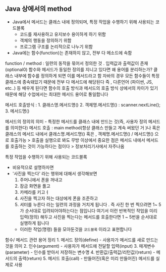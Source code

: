 ## Java 상에서의 method
- Java에서 메서드는 클래스 내에 정의되며, 특정 작업을 수행하기 위해 사용되는 코드블록
    - 코드를 재사용하고 유지보수 용이하게 하기 위함
    - 객체의 행동을 정의하기 위함
    - 프로그램 구조를 논리적으로 나누기 위함
- Java에는 함수(function)는 존재하지 않고, 전부 다 메소드에 속함

function / method : 일련의 동작을 묶어서 정의한 것 . 입력값과 출력값이 존재(optional0)
함수와 메서드가 동일한 정의를 지니고 있다면 왜 용어를 분리하는가?
    클래스 내부에 함수를 정의하게 되면 이를 메서드라고 함
    자바의 경우 모든 함수들이 특정 클래스에 종속돼있기 때문에 전부 다 메서드에 해당된다
    즉 , 다른언어 (파이썬, JS, etc..) 등 배우게 된다면 함수의 호출 방식과 메서드의 
    호출 방식 상에서의 차이가 있기 때문에 해당 수업에서는 최대한 메서드 용어로 통일합니다

메서드 호출방식 :
    1. 클래스명.메서드명()
    2. 객체명.메서드명()              : scanner.nextLine();
    3. 메서드명()

메서드의 정의의 의미 - 특정한 메서드를 클래스 내에 만드는 것(즉, 사용자 정의 메서드를 의미한다)
메서드 호출 : main method(항상 클래스 만들고 계속 써왔던 거 )나 혹은 클래스의 메서드 내에서
    클래스명.메서드명() 혹은 , 객체명.메서드명() / 메서드명() 으로 호출가능 > 호출을 실행으로 봐도 무방
    이상에서 중요한 점은 메서드 내에서 메서드를 호출하는 것이 가능하다는 점이다
    > 정보처리기사에서 자주나옴

특정 작업을 수행하기 위해 사용되는 코드블록
- 비유적으로 설명하자면
- '사진을 찍는다' 라는 행위에 대해서 생각해보면
    1. 주머니에서 폰을 꺼내고
    2. 잠금 화면을 풀고
    3. 카메라를 키고ㅓ
    4.  사진을 찍고자 하는 대상에게 폰을 조준하고
    5.  셔터를 누른다
   라는 일련의 과정을 거치게 됩니다 . 즉 사진 한 번 찍으려면 1~ 5가 순서대로 입려되어야하는다는 점입니다
   여기서 이런 반복적인 작업을 미리 입력(정의) 해두고 사진을 찍는다는 메서드를 호출한다면 1 ~ 5번을 순서대로 실행하게 됩니다
    - 이러한 작업(명령) 들을 모아둔것을 `코드블록` 이라고 표현합니다
  
함수/ 메서드 관련 용어 정리
    1. 메서드 정의(define) - 사용자가 메서드를 새로 만드는 것을 의미
    2. 인수(argument) - 사용자가 메서드에 전달할 입력(input)
    3. 매게변수(parameter) - 인수를 받아서 저장하는 변수명
    4. 반환값/출력값/리턴값/(return) - 메서드의 출력(return)
    5. 메서드 호출(call) - 만들어진(혹은 미리 만들어진) 메서드를 실제로 사용


